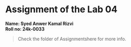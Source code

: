 # Assignment of the Lab 04
**Name: Syed Anwer Kamal Rizvi**
<br>**Roll no: 24k-0033**
> Check the folder of Assignmentshere for more info.
